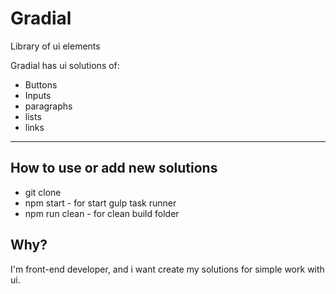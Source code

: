 # Gradial
Library of ui elements

Gradial has ui solutions of:
 - Buttons
 - Inputs
 - paragraphs
 - lists
 - links

---
 ## How to use or add new solutions
- git clone
- npm start - for start gulp task runner
- npm run clean - for clean build folder

## Why?
 I'm front-end developer, and i want create my solutions for simple work with ui.